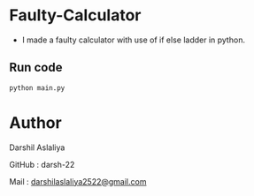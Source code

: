 # Faulty-Calculator

- I made a faulty calculator with use of if else ladder in python.

## Run code

```
python main.py
```
# Author

Darshil Aslaliya

GitHub : darsh-22

Mail : darshilaslaliya2522@gmail.com
